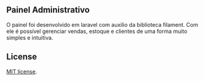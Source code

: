 ## Painel Administrativo

O painel foi desenvolvido em laravel com auxilio da biblioteca filament.
Com ele é possível gerenciar vendas, estoque e clientes de uma forma muito simples e intuitiva.

## License
[MIT license](https://opensource.org/licenses/MIT).
